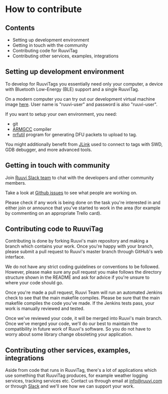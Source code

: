 # How to contribute

## Contents
- Setting up development environment
- Getting in touch with the community
- Contributing code for RuuviTag
- Contributing other services, examples, integrations

## Setting up development environment
To develop for RuuviTags you essentially need only your computer, a device with Bluetooth Low-Energy (BLE) support 
and a single RuuviTag.

On a modern computer you can try out our development virtual machine image [here](http://46.101.140.152/RuuviBuilder_public_01.ova).
User name is "ruuvi-user" and password is also "ruuvi-user".

If you want to setup your own environment, you need:

- git
- [ARMGCC](https://launchpad.net/gcc-arm-embedded) compiler
- [nrfutil](https://github.com/NordicSemiconductor/pc-nrfutil) program for generating DFU packets to upload to tag. 

You might additionally benefit from [JLink](https://www.segger.com/jlink-debug-probes.html) used to 
connect to tags with SWD, GDB debugger, and more advanced tools.

## Getting in touch with community
Join [Ruuvi Slack team](http://slack.ruuvi.com) to chat with the developers and other community members.

Take a look at [Github issues](https://github.com/ruuvi/ruuvitag_fw/issues) to see what people are working on.

Please check if any work is being done on the task you're interested in and either join or announce that you've started to work in the area
(for example by commenting on an appropriate Trello card).

## Contributing code to RuuviTag
Contributing is done by forking Ruuvi's main repository and making a branch which contains your work.
Once you're happy with your branch, please submit a pull request to Ruuvi's master branch through GitHub's web interface.

We do not have any strict coding guidelines or conventions to be followed.
However, please make sure any pull request you make follows the directory structure shown in the README
and ask for advice if you're unsure to where your code should go.

Once you're made a pull request, Ruuvi Team will run an automated Jenkins check to see that the main makefile compiles.
Please be sure that the main makefile compiles the code you've made.
If the Jenkins tests pass, your work is manually reviewed and tested.

Once we've reviewed your code, it will be merged into Ruuvi's main branch.
Once we've merged your code, we'll do our best to maintain the compatibility in future work of Ruuvi's software.
So you do not have to worry about some library change obsoleting your application.

## Contributing other services, examples, integrations
Aside from code that runs in RuuviTag, there's a lot of applications which use something that RuuviTag produces, for example weather logging services, tracking services etc.
Contact us through email at [info@ruuvi.com](mailto:info@ruuvi.com) or through [Slack](https://ruuvi.slack.com) and we'll see how we can support your work.
